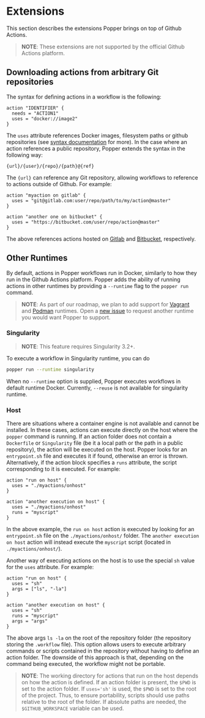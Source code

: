 # Extensions

This section describes the extensions Popper brings on top of Github 
Actions.

> **NOTE**: These extensions are not supported by the official Github 
> Actions platform.

## Downloading actions from arbitrary Git repositories

The syntax for defining actions in a workflow is the following:

```hcl
action "IDENTIFIER" {
  needs = "ACTION1"
  uses = "docker://image2"
}
```

The `uses` attribute references Docker images, filesystem paths or 
github repositories (see [syntax 
documentation](https://developer.github.com/actions/managing-workflows/workflow-configuration-options/#using-a-dockerfile-image-in-an-action) 
for more). In the case where an action references a public repository, 
Popper extends the syntax in the following way:

```
{url}/{user}/{repo}/{path}@{ref}
```

The `{url}` can reference any Git repository, allowing workflows to 
reference to actions outside of Github. For example:

```
action "myaction on gitlab" {
  uses = "git@gitlab.com:user/repo/path/to/my/action@master"
}

action "another one on bitbucket" {
  uses = "https://bitbucket.com/user/repo/action@master"
}
```

The above references actions hosted on [Gitlab](https://gitlab.com) 
and [Bitbucket](https://bitbucket.org), respectively.

## Other Runtimes

By default, actions in Popper workflows run in Docker, similarly to 
how they run in the Github Actions platform. Popper adds the ability 
of running actions in other runtimes by providing a `--runtime` flag
to the `popper run` command.

> **NOTE**: As part of our roadmap, we plan to add support for
> [Vagrant](https://www.vagrantup.com/)
> and [Podman](https://podman.io/) runtimes. Open a [new
> issue](https://github.com/systemslab/popper/issues/new) to request 
> another runtime you would want Popper to support.

### Singularity

> **NOTE**: This feature requires Singularity 3.2+.

To execute a workflow in Singularity runtime, you can do

```bash
popper run --runtime singularity
```

When no `--runtime` option is supplied, Popper executes workflows in
default runtime Docker.
Currently, `--reuse` is not available for singularity runtime.

### Host

There are situations where a container engine is not available and 
cannot be installed. In these cases, actions can execute directly on 
the host where the `popper` command is running. If an action folder 
does not contain a `Dockerfile` or `Singularity` file (be it a local 
path or the path in a public repository), the action will be executed 
on the host. Popper looks for an `entrypoint.sh` file and executes it 
if found, otherwise an error is thrown. Alternatively, if the action 
block specifies a `runs` attribute, the script corresponding to it is 
executed. For example:

```hcl
action "run on host" {
  uses = "./myactions/onhost"
}

action "another execution on host" {
  uses = "./myactions/onhost"
  runs = "myscript"
}
```

In the above example, the `run on host` action is executed by looking 
for an `entrypoint.sh` file on the `./myactions/onhost/` folder. The 
`another execution on host` action will instead execute the `myscript` 
script (located in `./myactions/onhost/`).

Another way of executing actions on the host is to use the special 
`sh` value for the `uses` attribute. For example:

```hcl
action "run on host" {
  uses = "sh"
  args = ["ls", "-la"]
}

action "another execution on host" {
  uses = "sh"
  runs = "myscript"
  args = "args"
}
```

The above args `ls -la` on the root of the repository folder (the
repository storing the `.workflow` file). This option allows users to
execute arbitrary commands or scripts contained in the repository
without having to define an action folder. The downside of this
approach is that, depending on the command being executed, the
workflow might not be portable.

> **NOTE**: The working directory for actions that run on the host
> depends on how the action is defined. If an action folder is present,
> the `$PWD` is set to the action folder. If `uses='sh'` is used, the
> `$PWD` is set to the root of the project. Thus, to ensure portability,
> scripts should use paths relative to the root of the folder. If absolute
> paths are needed, the `$GITHUB_WORKSPACE` variable can be used.
